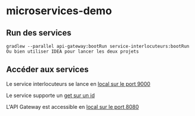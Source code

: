 # microservices-demo

## Run des services
````
gradlew --parallel api-gateway:bootRun service-interlocuteurs:bootRun
Ou bien utiliser IDEA pour lancer les deux projets
````
## Accéder aux services

Le service interlocuteurs se lance en [local sur le port 9000](http://localhost:9000/interlocuteurs)

Le service supporte un [get sur un id](http://localhost:9000/interlocuteurs/2)

L'API Gateway est accessible en [local sur le port 8080](http://localhost:8080/interlocuteurs)
